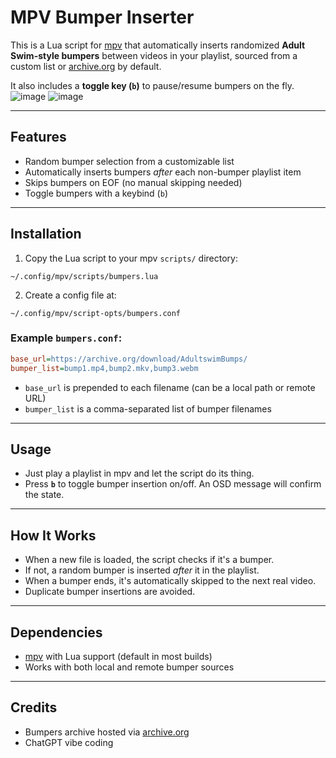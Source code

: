 # MPV Bumper Inserter

This is a Lua script for [mpv](https://mpv.io/) that automatically inserts randomized **Adult Swim-style bumpers** between videos in your playlist, sourced from a custom list or [archive.org](https://archive.org/details/AdultswimBumps) by default.

It also includes a **toggle key (`b`)** to pause/resume bumpers on the fly.
![image](https://github.com/user-attachments/assets/1518b52a-a6a1-44d3-bd02-60fe960100b4)
![image](https://github.com/user-attachments/assets/bc74d90b-3e1a-4166-bc22-4aaf3fc79050)


---

## Features

- Random bumper selection from a customizable list
- Automatically inserts bumpers *after* each non-bumper playlist item
- Skips bumpers on EOF (no manual skipping needed)
- Toggle bumpers with a keybind (`b`)

---

## Installation

1. Copy the Lua script to your mpv `scripts/` directory:

```
~/.config/mpv/scripts/bumpers.lua
```

2. Create a config file at:

```
~/.config/mpv/script-opts/bumpers.conf
```

### Example `bumpers.conf`:

```ini
base_url=https://archive.org/download/AdultswimBumps/
bumper_list=bump1.mp4,bump2.mkv,bump3.webm
```

- `base_url` is prepended to each filename (can be a local path or remote URL)
- `bumper_list` is a comma-separated list of bumper filenames

---

## Usage

- Just play a playlist in mpv and let the script do its thing.
- Press **`b`** to toggle bumper insertion on/off. An OSD message will confirm the state.

---

## How It Works

- When a new file is loaded, the script checks if it's a bumper.
- If not, a random bumper is inserted *after* it in the playlist.
- When a bumper ends, it's automatically skipped to the next real video.
- Duplicate bumper insertions are avoided.

---

## Dependencies

- [mpv](https://mpv.io/) with Lua support (default in most builds)
- Works with both local and remote bumper sources

---

## Credits

- Bumpers archive hosted via [archive.org](https://archive.org/details/AdultswimBumps)
- ChatGPT vibe coding
